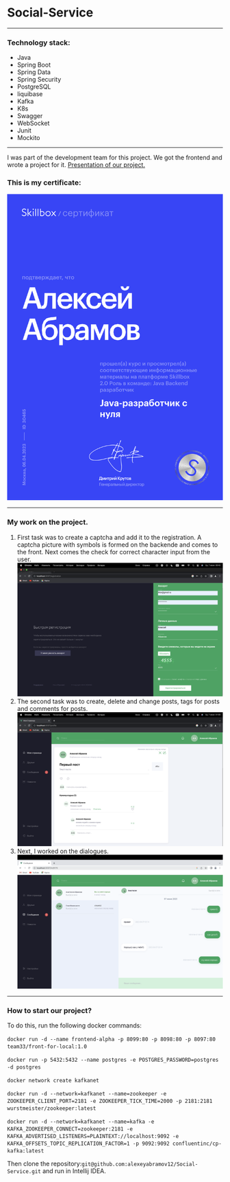 # Social-Service

----


### Technology stack: 
* Java 
* Spring Boot 
* Spring Data 
* Spring Security 
* PostgreSQL
* liquibase 
* Kafka
* K8s
* Swagger 
* WebSocket 
* Junit
* Mockito

____

I was part of the development team for this project. We got the frontend and wrote a project for it. 
[Presentation of our project.](https://www.youtube.com/watch?v=O9mZNYOEGKc)

### This is my certificate:

![certificate](images/Certificate.png)

____

### My work on the project.

1. First task was to create a captcha and add it to the registration. A captcha picture with symbols is formed on the backende and comes to the front. Next comes the check for correct character input from the user. ![captcha](images/Captcha.png)
2. The second task was to create, delete and change posts, tags for posts and comments for posts. ![Posts](images/Posts.png)
3. Next, I worked on the dialogues.![Dialogs](images/Dialogs.png)

____

### How to start our project?

To do this, run the following docker commands:

``docker run -d --name frontend-alpha -p 8099:80 -p 8098:80 -p 8097:80 team33/front-for-local:1.0``

``docker run -p 5432:5432 --name postgres -e POSTGRES_PASSWORD=postgres -d postgres``

``docker network create kafkanet``

``docker run -d --network=kafkanet --name=zookeeper -e ZOOKEEPER_CLIENT_PORT=2181 -e ZOOKEEPER_TICK_TIME=2000 -p 2181:2181 wurstmeister/zookeeper:latest``

``docker run -d --network=kafkanet --name=kafka -e KAFKA_ZOOKEEPER_CONNECT=zookeeper:2181 -e KAFKA_ADVERTISED_LISTENERS=PLAINTEXT://localhost:9092 -e KAFKA_OFFSETS_TOPIC_REPLICATION_FACTOR=1 -p 9092:9092 confluentinc/cp-kafka:latest``

Then clone the repository:``git@github.com:alexeyabramov12/Social-Service.git`` and run in Intellij IDEA.

